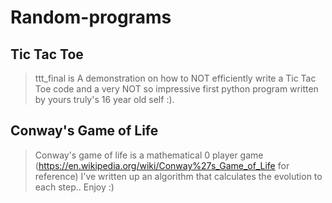 # Random-programs
## Tic Tac Toe
> ttt_final is A demonstration on how to NOT efficiently write a Tic Tac Toe code and a very NOT so impressive first python program written by yours truly's 16 year old self :).

## Conway's Game of Life
>Conway's game of life is a mathematical 0 player game (https://en.wikipedia.org/wiki/Conway%27s_Game_of_Life for reference) I've written up an algorithm that calculates the evolution to each step.. Enjoy :)
